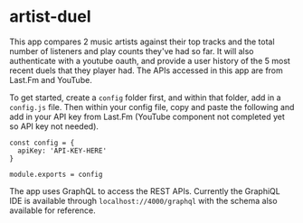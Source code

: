 # artist-duel

This app compares 2 music artists against their top tracks and the total number of listeners and play counts they've had so far. It will also authenticate with a youtube oauth, and provide a user history of the 5 most recent duels that they player had. The APIs accessed in this app are from Last.Fm and YouTube.

To get started, create a ```config``` folder first, and within that folder, add in a ```config.js``` file. Then within your config file, copy and paste the following and add in your API key from Last.Fm (YouTube component not completed yet so API key not needed).

```
const config = {
  apiKey: 'API-KEY-HERE'
}

module.exports = config
```

The app uses GraphQL to access the REST APIs. Currently the GraphiQL IDE is available through ```localhost://4000/graphql``` with the schema also available for reference.
